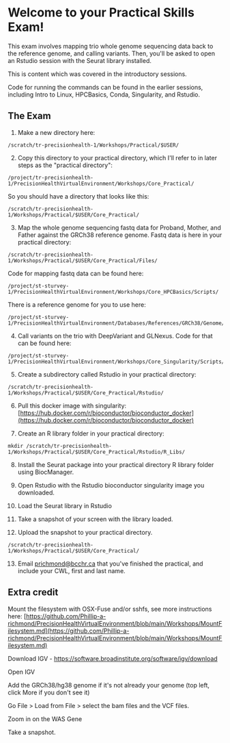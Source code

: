 # Welcome to your Practical Skills Exam!

This exam involves mapping trio whole genome sequencing data back to the reference genome, and calling variants. Then, you'll be asked to open an Rstudio session with the Seurat library installed.

This is content which was covered in the introductory sessions.

Code for running the commands can be found in the earlier sessions, including Intro to Linux, HPCBasics, Conda, Singularity, and Rstudio.

## The Exam

1. Make a new directory here:

```
/scratch/tr-precisionhealth-1/Workshops/Practical/$USER/
```

2. Copy this directory to your practical directory, which I'll refer to in later steps as the "practical directory":
```
/project/tr-precisionhealth-1/PrecisionHealthVirtualEnvironment/Workshops/Core_Practical/
``` 

So you should have a directory that looks like this:
```
/scratch/tr-precisionhealth-1/Workshops/Practical/$USER/Core_Practical/
```


3. Map the whole genome sequencing fastq data for Proband, Mother, and Father against the GRCh38 reference genome.
Fastq data is here in your practical directory:
```
/scratch/tr-precisionhealth-1/Workshops/Practical/$USER/Core_Practical/Files/
```

Code for mapping fastq data can be found here:
```
/project/st-sturvey-1/PrecisionHealthVirtualEnvironment/Workshops/Core_HPCBasics/Scripts/
``` 

There is a reference genome for you to use here:
```
/project/st-sturvey-1/PrecisionHealthVirtualEnvironment/Databases/References/GRCh38/Genome/1000G/GRCh38_full_analysis_set_plus_decoy_hla.fa
```

4. Call variants on the trio with DeepVariant and GLNexus.
Code for that can be found here:
```
/project/st-sturvey-1/PrecisionHealthVirtualEnvironment/Workshops/Core_Singularity/Scripts/
```

5. Create a subdirectory called Rstudio in your practical directory:
```
/scratch/tr-precisionhealth-1/Workshops/Practical/$USER/Core_Practical/Rstudio/
```

6. Pull this docker image with singularity:  
[https://hub.docker.com/r/bioconductor/bioconductor_docker](https://hub.docker.com/r/bioconductor/bioconductor_docker)

7. Create an R library folder in your practical directory:
```
mkdir /scratch/tr-precisionhealth-1/Workshops/Practical/$USER/Core_Practical/Rstudio/R_Libs/
```

8. Install the Seurat package into your practical directory R library folder using BiocManager.


9. Open Rstudio with the Rstudio bioconductor singularity image you downloaded.


10. Load the Seurat library in Rstudio


11. Take a snapshot of your screen with the library loaded.


12. Upload the snapshot to your practical directory. 
```
/scratch/tr-precisionhealth-1/Workshops/Practical/$USER/Core_Practical/
```

13. Email prichmond@bcchr.ca that you've finished the practical, and include your CWL, first and last name.


## Extra credit

Mount the filesystem with OSX-Fuse and/or sshfs, see more instructions here: 
[https://github.com/Phillip-a-richmond/PrecisionHealthVirtualEnvironment/blob/main/Workshops/MountFilesystem.md](https://github.com/Phillip-a-richmond/PrecisionHealthVirtualEnvironment/blob/main/Workshops/MountFilesystem.md)

Download IGV - https://software.broadinstitute.org/software/igv/download

Open IGV

Add the GRCh38/hg38 genome if it's not already your genome (top left, click More if you don't see it)

Go File > Load from File > select the bam files and the VCF files.

Zoom in on the WAS Gene

Take a snapshot.

